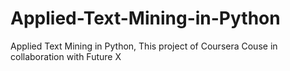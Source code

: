 # Applied-Text-Mining-in-Python
Applied Text Mining in Python, This project of Coursera Couse in collaboration with Future X
